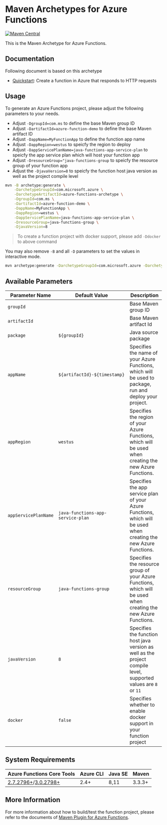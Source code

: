# Maven Archetypes for Azure Functions
[![Maven Central](https://img.shields.io/maven-central/v/com.microsoft.azure/azure-functions-archetype.svg)](http://search.maven.org/#search%7Cga%7C1%7Cg%3A%22com.microsoft.azure%22%20AND%20a%3A%22azure-functions-archetype%22)

This is the Maven Archetype for Azure Functions.

## Documentation
Following document is based on this archetype
- [Quickstart](https://docs.microsoft.com/en-us/azure/azure-functions/functions-create-first-azure-function-azure-cli?tabs=bash%2Cbrowser&pivots=programming-language-java): Create a function in Azure that responds to HTTP requests

## Usage

To generate an Azure Functions project, please adjust the following parameters to your needs.

- Adjust `-DgroupId=com.ms` to define the base Maven group ID
- Adjust `-DartifactId=azure-function-demo` to define the base Maven artifact ID
- Adjust `-DappName=MyFunctionApp` to define the function app name
- Adjust `-DappRegion=westus` to speicfy the region to deploy
- Adjust `-DappServicePlanName=java-functions-app-service-plan` to speicfy the app service plan which will host your function app
- Adjust `-DresourceGroup="java-functions-group` to speicfy the resource group of your function app
- Adjust the `-DjavaVersion=8` to speicfy the function host java version as well as the project compile level

```bash
mvn -B archetype:generate \
    -DarchetypeGroupId=com.microsoft.azure \
    -DarchetypeArtifactId=azure-functions-archetype \
    -DgroupId=com.ms \
    -DartifactId=azure-function-demo \
    -DappName=MyFunctionApp \
    -DappRegion=westus \
    -DappServicePlanName=java-functions-app-service-plan \
    -DresourceGroup=java-functions-group \
    -DjavaVersion=8
```
> To create a function project with docker support, please add `-Ddocker` to above command

You may also remove `-B` and all `-D` parameters to set the values in interactive mode.

```bash
mvn archetype:generate -DarchetypeGroupId=com.microsoft.azure -DarchetypeArtifactId=azure-functions-archetype
```

## Available Parameters

Parameter Name | Default Value | Description
---|---|---
`groupId`| | Base Maven group ID
`artifactId`| | Base Maven artifact Id
`package` | `${groupId}` | Java source package
`appName` | `${artifactId}-${timestamp}` | Specifies the name of your Azure Functions, which will be used to package, run and deploy your project.
`appRegion` | `westus` | Specifies the region of your Azure Functions, which will be used when creating the new Azure Functions.
`appServicePlanName` | `java-functions-app-service-plan` | Specifies the app service plan of your Azure Functions, which will be used when creating the new Azure Functions.
`resourceGroup` | `java-functions-group` | Specifies the resource group of your Azure Functions, which will be used when creating the new Azure Functions.
`javaVersion` | `8` | Specifies the function host java version as well as the project compile level, supported values are `8` or `11`
`docker` | `false` | Specifies whether to enable docker support in your function project

## System Requirements
Azure Functions Core Tools | Azure CLI | Java SE | Maven
---------|---------|---------|---------
[2.7.2796+](https://github.com/Azure/azure-functions-core-tools/releases/tag/2.7.2796)/[3.0.2798+](https://github.com/Azure/azure-functions-core-tools/releases/tag/3.0.2798) | 2.4+ | 8,11 | 3.3.3+

## More Information
For more information about how to build/test the function project, please refer to the documents of [Maven Plugin for Azure Functions](https://github.com/Microsoft/azure-maven-plugins/blob/master/azure-functions-maven-plugin/README.md).
